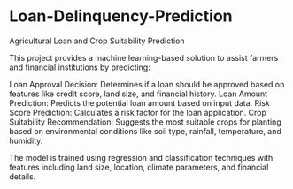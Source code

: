 # Loan-Delinquency-Prediction

Agricultural Loan and Crop Suitability Prediction

This project provides a machine learning-based solution to assist farmers and financial institutions by predicting:

Loan Approval Decision: Determines if a loan should be approved based on features like credit score, land size, and financial history.
Loan Amount Prediction: Predicts the potential loan amount based on input data.
Risk Score Prediction: Calculates a risk factor for the loan application.
Crop Suitability Recommendation: Suggests the most suitable crops for planting based on environmental conditions like soil type, rainfall, temperature, and humidity.

The model is trained using regression and classification techniques with features including land size, location, climate parameters, and financial details.
